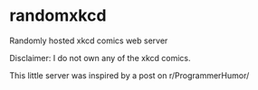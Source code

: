 # randomxkcd
Randomly hosted xkcd comics web server

Disclaimer: I do not own any of the xkcd comics.

This little server was inspired by a post on r/ProgrammerHumor/